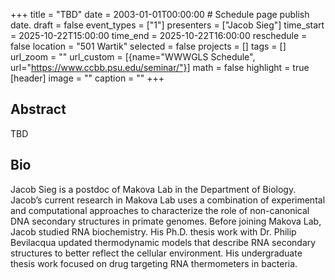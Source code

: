 +++
title = "TBD"
date = 2003-01-01T00:00:00  # Schedule page publish date.
draft = false
event_types = ["1"]
presenters = ["Jacob Sieg"]
time_start = 2025-10-22T15:00:00
time_end = 2025-10-22T16:00:00
reschedule = false
location = "501 Wartik"
selected = false
projects = []
tags = []
url_zoom = ""
url_custom = [{name="WWWGLS Schedule", url="https://www.ccbb.psu.edu/seminar/"}]
math = false
highlight = true
[header]
image = ""
caption = ""
+++

## Abstract
TBD


## Bio
Jacob Sieg is a postdoc of Makova Lab in the Department of Biology. Jacob’s current research in Makova Lab uses a combination of experimental and computational approaches to characterize the role of non-canonical DNA secondary structures in primate genomes. Before joining Makova Lab, Jacob studied RNA biochemistry. His Ph.D. thesis work with Dr. Philip Bevilacqua updated thermodynamic models that describe RNA secondary structures to better reflect the cellular environment. His undergraduate thesis work focused on drug targeting RNA thermometers in bacteria.
